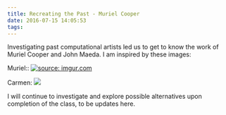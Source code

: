 ```yaml
---
title: Recreating the Past - Muriel Cooper
date: 2016-07-15 14:05:53
tags:
---
```



Investigating past computational artists led us to get to know the work of Muriel Cooper and John Maeda.  I am inspired by these images: 

Muriel::
<a href="http://imgur.com/xOcV6A5"><img src="http://i.imgur.com/xOcV6A5.jpg" title="source: imgur.com" /></a>


Carmen:
<a href="http://imgur.com/rpcqhWS"><img src="http://imgur.com/rpcqhWS" /></a>

I will continue to investigate and explore possible alternatives upon completion of the class, to be updates here.
